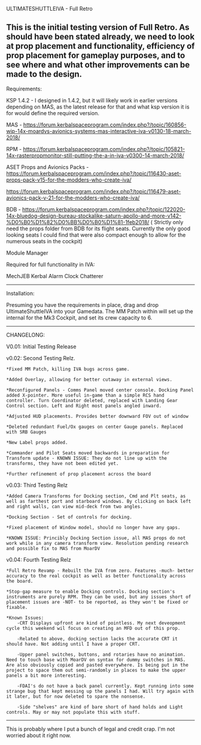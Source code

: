 ULTIMATESHUTTLEIVA - Full Retro

This is the initial testing version of Full Retro. As should have been stated already, we need to look at prop placement and functionality, efficiency of prop placement for gameplay purposes, and to see where and what other improvements can be made to the design.
---
Requirements:

KSP 1.4.2  - I designed in 1.4.2, but it will likely work in earlier versions depending on MAS, as the latest release for that and what ksp version it is for would define the required version. 

MAS - https://forum.kerbalspaceprogram.com/index.php?/topic/160856-wip-14x-moardvs-avionics-systems-mas-interactive-iva-v0130-18-march-2018/

RPM - https://forum.kerbalspaceprogram.com/index.php?/topic/105821-14x-rasterpropmonitor-still-putting-the-a-in-iva-v0300-14-march-2018/

ASET Props and Avionics Packs - https://forum.kerbalspaceprogram.com/index.php?/topic/116430-aset-props-pack-v15-for-the-modders-who-create-iva/

https://forum.kerbalspaceprogram.com/index.php?/topic/116479-aset-avionics-pack-v-21-for-the-modders-who-create-iva/

BDB - https://forum.kerbalspaceprogram.com/index.php?/topic/122020-14x-bluedog-design-bureau-stockalike-saturn-apollo-and-more-v142-%D0%B0%D1%82%D0%BB%D0%B0%D1%81-1feb2018/   ( Strictly only need the props folder from BDB for its flight seats. Currently the only good looking seats I could find that were also compact enough to allow for the numerous seats in the cockpit)

Module Manager

Required for full functionality in IVA:

MechJEB
Kerbal Alarm Clock
Chatterer

---
Installation:

Presuming you have the requirements in place, drag and drop UltimateShuttleIVA into your Gamedata.  The MM Patch within will set up the internal for the Mk3 Cockpit, and set its crew capacity to 6. 

---
CHANGELONG:

V0.01: Initial Testing Release

v0.02: Second Testing Relz.

	*Fixed MM Patch, killing IVA bugs across game.
	
	*Added Overlay, allowing for better cutaway in external views.
	
	*Reconfigured Panels - Comms Panel moved center console. Docking Panel added X-pointer. More useful in-game than a simple RCS hand controller. Turn Coordinator deleted, replaced with Landing Gear Control section. Left and Right most panels angled inward.
	
	*Adjusted HUD placements. Provides better downward FOV out of window
	
	*Deleted redundant Fuel/Ox gauges on center Gauge panels. Replaced with SRB Gauges
	
	*New Label props added.
	
	*Commander and Pilot Seats moved backwards in preparation for Transform update - KNOWN ISSUE: They do not line up with the transforms, they have not been edited yet.
	
	*Further refinement of prop placement across the board
	
v0.03: Third Testing Relz

	*Added Camera Transforms for Docking section, Cmd and Plt seats, as well as farthest port and starboard windows. By clicking on back left and right walls, can view mid-deck from two angles.
	
	*Docking Section - Set of controls for docking.
	
	*Fixed placement of Window model, should no longer have any gaps.
	
	*KNOWN ISSUE: Princibly Docking Section issue, all MAS props do not work while in any camera transform view. Resolution pending research and possible fix to MAS from MoarDV
	
v0.04: Fourth Testing Relz

	*Full Retro Revamp - Rebuilt the IVA from zero. Features -much- better accuracy to the real cockpit as well as better functionality across the board.
	
	*Stop-gap measure to enable Docking controls. Docking section's instruments are purely RPM. They can be used, but any issues short of placement issues are -NOT- to be reported, as they won't be fixed or fixable. 
	
	*Known Issues: 
		-CRT Displays upfront are kind of pointless. My next deveopment cycle this weekend wil focus on creating an MFD out of this prop.
		
		-Related to above, docking section lacks the accurate CRT it should have. Not adding until I have a proper CRT.
		
		-Upper panel switches, buttons, and rotaries have no animation. Need to touch base with MoarDV on syntax for dummy switches in MAS. Are also obviously copied and pasted everywhere. Is being put in the project to space them out semi-randomly in places to make the upper panels a bit more interesting.
		
		-FDAI's do not have a back panel currently. Kept running into some strange bug that kept messing up the panels I had. Will try again with it later, but for now deleted to spare the nonsense.
		
		-Side "shelves" are kind of bare short of hand holds and Light controls. May or may not populate this with stuff. 

	
-------
This is probably where I put a bunch of legal and credit crap. I'm not worried about it right now.

